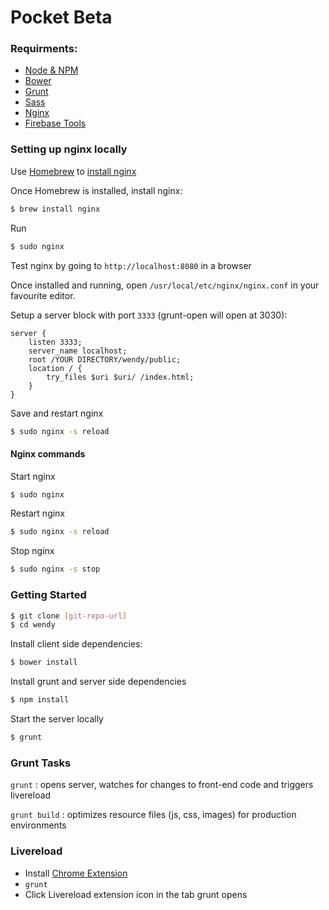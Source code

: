 # Pocket Beta

### Requirments:

* [Node & NPM](http://nodejs.org/)
* [Bower](http://bower.io/)
* [Grunt](http://gruntjs.com/getting-started)
* [Sass](http://sass-lang.com/install)
* [Nginx](https://www.nginx.com/resources/wiki/) 
* [Firebase Tools](https://www.firebase.com/docs/hosting/)

### Setting up nginx locally
Use [Homebrew] to [install nginx]

[Homebrew]: <http://brew.sh/>
[install nginx]: <https://github.com/Homebrew/homebrew-nginx>

Once Homebrew is installed, install nginx:

```sh
$ brew install nginx
```

Run

```sh
$ sudo nginx
```

Test nginx by going to `http://localhost:8080` in a browser

Once installed and running, open `/usr/local/etc/nginx/nginx.conf` in your favourite editor.

Setup a server block with port `3333` (grunt-open will open at 3030):
```
server {
    listen 3333;
    server_name localhost;
    root /YOUR DIRECTORY/wendy/public;
    location / {
        try_files $uri $uri/ /index.html;
    }
}
```

Save and restart nginx
```sh
$ sudo nginx -s reload
```

#### Nginx commands

Start nginx
```sh
$ sudo nginx
```

Restart nginx
```sh
$ sudo nginx -s reload
```

Stop nginx
```sh
$ sudo nginx -s stop
```

### Getting Started

```sh
$ git clone [git-repo-url]
$ cd wendy
```

Install client side dependencies:

```sh
$ bower install
```

Install grunt and server side dependencies

```sh
$ npm install
```

Start the server locally

```sh
$ grunt
```

### Grunt Tasks

`grunt` : opens server, watches for changes to front-end code and triggers livereload

`grunt build` : optimizes resource files (js, css, images) for production environments

### Livereload

* Install [Chrome Extension](https://chrome.google.com/webstore/detail/livereload/jnihajbhpnppcggbcgedagnkighmdlei)
* `grunt`
* Click Livereload extension icon in the tab grunt opens
